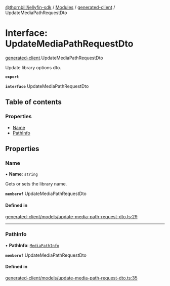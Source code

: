 [@thornbill/jellyfin-sdk](../README.md) / [Modules](../modules.md) / [generated-client](../modules/generated_client.md) / UpdateMediaPathRequestDto

# Interface: UpdateMediaPathRequestDto

[generated-client](../modules/generated_client.md).UpdateMediaPathRequestDto

Update library options dto.

**`export`**

**`interface`** UpdateMediaPathRequestDto

## Table of contents

### Properties

- [Name](generated_client.UpdateMediaPathRequestDto.md#name)
- [PathInfo](generated_client.UpdateMediaPathRequestDto.md#pathinfo)

## Properties

### Name

• **Name**: `string`

Gets or sets the library name.

**`memberof`** UpdateMediaPathRequestDto

#### Defined in

[generated-client/models/update-media-path-request-dto.ts:29](https://github.com/thornbill/jellyfin-sdk-typescript/blob/21a118e/src/generated-client/models/update-media-path-request-dto.ts#L29)

___

### PathInfo

• **PathInfo**: [`MediaPathInfo`](generated_client.MediaPathInfo.md)

**`memberof`** UpdateMediaPathRequestDto

#### Defined in

[generated-client/models/update-media-path-request-dto.ts:35](https://github.com/thornbill/jellyfin-sdk-typescript/blob/21a118e/src/generated-client/models/update-media-path-request-dto.ts#L35)
